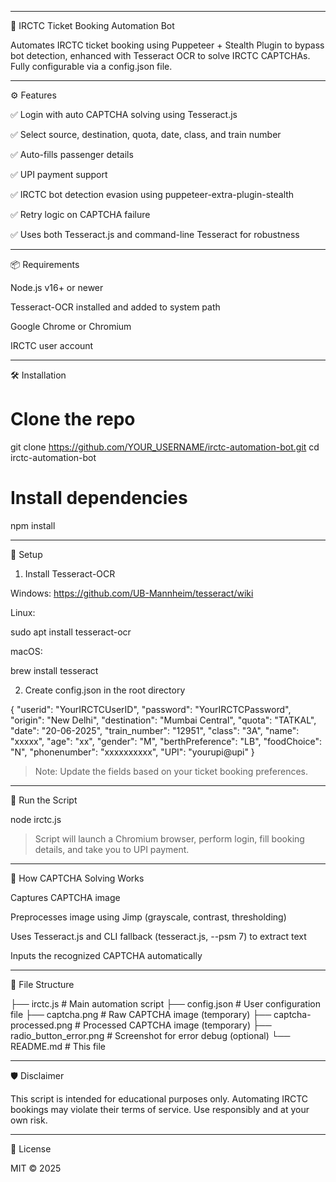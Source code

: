 

---

🚄 IRCTC Ticket Booking Automation Bot

Automates IRCTC ticket booking using Puppeteer + Stealth Plugin to bypass bot detection, enhanced with Tesseract OCR to solve IRCTC CAPTCHAs. Fully configurable via a config.json file.


---

⚙️ Features

✅ Login with auto CAPTCHA solving using Tesseract.js

✅ Select source, destination, quota, date, class, and train number

✅ Auto-fills passenger details

✅ UPI payment support

✅ IRCTC bot detection evasion using puppeteer-extra-plugin-stealth

✅ Retry logic on CAPTCHA failure

✅ Uses both Tesseract.js and command-line Tesseract for robustness



---

📦 Requirements

Node.js v16+ or newer

Tesseract-OCR installed and added to system path

Google Chrome or Chromium

IRCTC user account



---

🛠️ Installation

# Clone the repo
git clone https://github.com/YOUR_USERNAME/irctc-automation-bot.git
cd irctc-automation-bot

# Install dependencies
npm install


---

🔧 Setup

1. Install Tesseract-OCR

Windows: https://github.com/UB-Mannheim/tesseract/wiki

Linux:

sudo apt install tesseract-ocr

macOS:

brew install tesseract



2. Create config.json in the root directory



{
  "userid": "YourIRCTCUserID",
  "password": "YourIRCTCPassword",
  "origin": "New Delhi",
  "destination": "Mumbai Central",
  "quota": "TATKAL",
  "date": "20-06-2025",
  "train_number": "12951",
  "class": "3A",
  "name": "xxxxx",
  "age": "xx",
  "gender": "M",
  "berthPreference": "LB",
  "foodChoice": "N",
  "phonenumber": "xxxxxxxxxx",
  "UPI": "yourupi@upi"
}

> Note: Update the fields based on your ticket booking preferences.




---

🚀 Run the Script

node irctc.js

> Script will launch a Chromium browser, perform login, fill booking details, and take you to UPI payment.




---

🧠 How CAPTCHA Solving Works

Captures CAPTCHA image

Preprocesses image using Jimp (grayscale, contrast, thresholding)

Uses Tesseract.js and CLI fallback (tesseract.js, --psm 7) to extract text

Inputs the recognized CAPTCHA automatically



---

📁 File Structure

├── irctc.js                # Main automation script
├── config.json             # User configuration file
├── captcha.png             # Raw CAPTCHA image (temporary)
├── captcha-processed.png   # Processed CAPTCHA image (temporary)
├── radio_button_error.png  # Screenshot for error debug (optional)
└── README.md               # This file


---

🛡️ Disclaimer

This script is intended for educational purposes only. Automating IRCTC bookings may violate their terms of service. Use responsibly and at your own risk.


---

📜 License

MIT © 2025 
